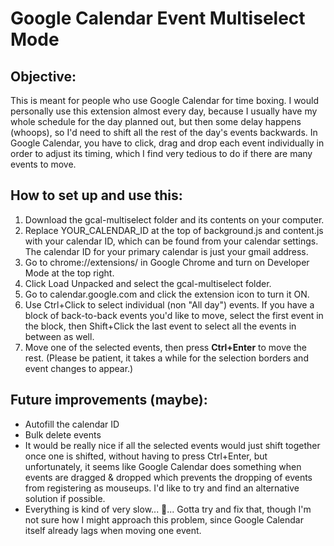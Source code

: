 # Google Calendar Event Multiselect Mode

## Objective:
This is meant for people who use Google Calendar for time boxing. I would personally use this extension almost every day, because I usually have my whole schedule for the day planned out, but then some delay happens (whoops), so I'd need to shift all the rest of the day's events backwards. In Google Calendar, you have to click, drag and drop each event individually in order to adjust its timing, which I find very tedious to do if there are many events to move.

## How to set up and use this:
1. Download the gcal-multiselect folder and its contents on your computer. 
2. Replace YOUR_CALENDAR_ID at the top of background.js and content.js with your calendar ID, which can be found from your calendar settings. The calendar ID for your primary calendar is just your gmail address.
3. Go to chrome://extensions/ in Google Chrome and turn on Developer Mode at the top right.
4. Click Load Unpacked and select the gcal-multiselect folder.
5. Go to calendar.google.com and click the extension icon to turn it ON.
6. Use Ctrl+Click to select individual (non "All day") events. If you have a block of back-to-back events you'd like to move, select the first event in the block, then Shift+Click the last event to select all the events in between as well.
7. Move one of the selected events, then press **Ctrl+Enter** to move the rest.
(Please be patient, it takes a while for the selection borders and event changes to appear.)

## Future improvements (maybe):
* Autofill the calendar ID
* Bulk delete events
* It would be really nice if all the selected events would just shift together once one is shifted, without having to press Ctrl+Enter, but unfortunately, it seems like Google Calendar does something when events are dragged & dropped which prevents the dropping of events from registering as mouseups. I'd like to try and find an alternative solution if possible.
* Everything is kind of very slow... 🐌... Gotta try and fix that, though I'm not sure how I might approach this problem, since Google Calendar itself already lags when moving one event.